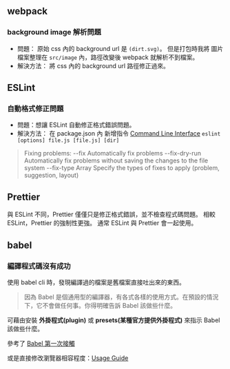 ## webpack

### background image 解析問題
- 問題：
  原始 css 內的 background url 是 `(dirt.svg)`。
  但是打包時我將 圖片檔案整理在 `src/image` 內，路徑改變後 webpack 就解析不到檔案。
- 解決方法：
  將 css 內的 background url 路徑修正過來。

## ESLint
### 自動格式修正問題
- 問題：想讓 ESLint 自動修正格式錯誤問題。
- 解決方法：
在 package.json 內 新增指令 [Command Line Interface](https://eslint.org/docs/user-guide/command-line-interface)
`eslint [options] file.js [file.js] [dir]`

> Fixing problems:
> --fix Automatically fix problems
> --fix-dry-run Automatically fix problems without saving the changes to the file system
> --fix-type Array Specify the types of fixes to apply (problem, suggestion, layout)

## Prettier
與 ESLint 不同，Prettier 僅僅只是修正格式錯誤，並不檢查程式碼問題。
相較 ESLint，Prettier 的強制性更強。
通常 ESLint 與 Prettier 會一起使用。

## babel
### 編譯程式碼沒有成功
使用 babel cli 時，發現編譯過的檔案是舊檔案直接吐出來的東西。
> 因為 Babel 是個通用型的編譯器，有各式各樣的使用方式。在預設的情況下，它不會做任何事。你得明確告訴 Babel 該做些什麼。

可藉由安裝 **外掛程式(plugin)** 或 **presets(某種官方提供外掛程式)** 來指示 Babel 該做些什麼。

參考了 [Babel 第一次接觸](https://dwatow.github.io/2018/03-08-babel-cli/)

或是直接修改瀏覽器相容程度：[Usage Guide](https://babeljs.io/docs/en/usage)


